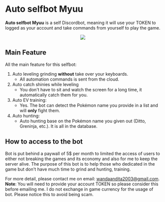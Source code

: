 # Auto selfbot Myuu

**Auto selfbot Myuu** is a self Discordbot, meaning it will use your TOKEN to logged as your account and take commands from yourself to play the game.

<p align="center">
<img src="https://media.giphy.com/media/aPJ4nQQcHuxUphpfqf/giphy.gif"/>
</p>


## Main Feature
All the main feature for this selfbot:
1. Auto leveling grinding **without** take over your keyboards. 
	- All automation commands is sent from the cloud.
2. Auto catch shinies while leveling
	- You don't have to sit and watch the screen for a long time, it automatically catch them for you.
3.  Auto EV training:
	- Yes. The bot can detect the Pokémon name you provide in a list and will **only** fight them.
4. Auto hunting:
	- Auto hunting base on the Pokémon name you given out (Ditto, Greninja, etc.). It is all in the database.

## How to access to the bot

Bot is put behind a paywall of 5$ per month to limited the access of users to either not breaking the games and its economy and also for me to keep the server alive. The purpose of this bot is to help those who dedicated in the game but don't have much time to grind and hunting, training.

For more detail, please contact me on email: wandaandita2003@gmail.com.
**Note**: 
You will need to provide your account TOKEN so please consider this before emailing me.
I do not exchange in game currency for the usage of bot. Please notice this to avoid being scam.
